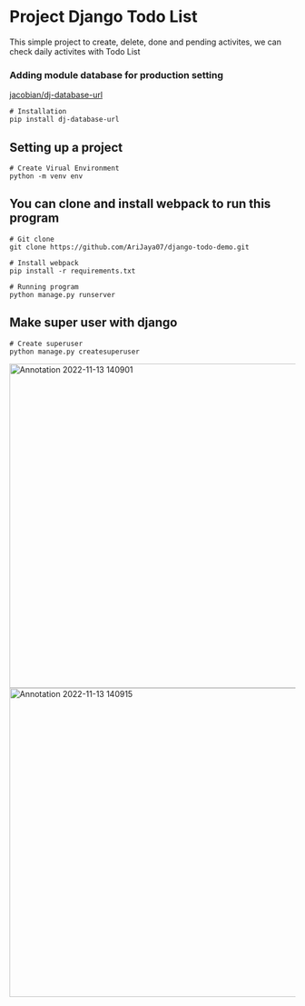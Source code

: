 # Project Django Todo List
This simple project to create, delete, done and pending activites, we can check daily activites  with Todo List

### Adding module database for production setting
[jacobian/dj-database-url](github.com/jacobian/dj-database-url)

    # Installation
    pip install dj-database-url

## Setting up a project
    # Create Virual Environment
    python -m venv env
    
## You can clone and install webpack to run this program
    # Git clone
    git clone https://github.com/AriJaya07/django-todo-demo.git
    
    # Install webpack
    pip install -r requirements.txt
    
    # Running program
    python manage.py runserver
    
## Make super user with django
    # Create superuser
    python manage.py createsuperuser
    
<img width="571" alt="Annotation 2022-11-13 140901" src="https://user-images.githubusercontent.com/110078690/201508422-b5949a74-5c4a-44e2-8a7c-318c47b97553.png">
<img width="544" alt="Annotation 2022-11-13 140915" src="https://user-images.githubusercontent.com/110078690/201508424-66862e6e-28e9-4e94-9ae0-84f8f61a015d.png">
